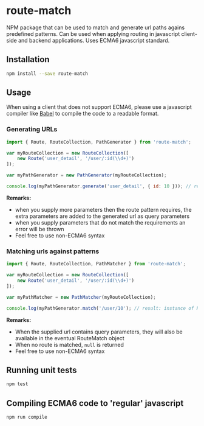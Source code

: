 # route-match

NPM package that can be used to match and generate url paths agains predefined patterns. Can be used when applying routing in javascript client-side and backend applications. Uses ECMA6 javascript standard.

## Installation

```bash
npm install --save route-match
```

## Usage

When using a client that does not support ECMA6, please use a javascript compiler like [Babel](http://babeljs.io/) to compile the code to a readable format.

### Generating URLs

```javascript
import { Route, RouteCollection, PathGenerator } from 'route-match';

var myRouteCollection = new RouteCollection([
    new Route('user_detail', '/user/:id(\\d+)')
]);

var myPathGenerator = new PathGenerator(myRouteCollection);

console.log(myPathGenerator.generate('user_detail', { id: 10 })); // result: /user/10
```

**Remarks:**

* when you supply more parameters then the route pattern requires, the extra parameters are added to the generated url as query parameters
* when you supply parameters that do not match the requirements an error will be thrown
* Feel free to use non-ECMA6 syntax

### Matching urls against patterns

```javascript
import { Route, RouteCollection, PathMatcher } from 'route-match';

var myRouteCollection = new RouteCollection([
    new Route('user_detail', '/user/:id(\\d+)')
]);

var myPathMatcher = new PathMatcher(myRouteCollection);

console.log(myPathGenerator.match('/user/10'); // result: instance of RouteMatch containing route name, payload and parameters 
```

**Remarks:**

* When the supplied url contains query parameters, they will also be available in the eventual RouteMatch object
* When no route is matched, `null` is returned
* Feel free to use non-ECMA6 syntax

## Running unit tests

```bash
npm test
```

## Compiling ECMA6 code to 'regular' javascript

```bash
npm run compile
```
